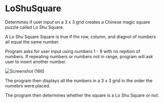 # LoShuSquare
Determines if user input on a 3 x 3 grid creates a Chinese magic square puzzle called Lo Shu Square.

A Lo Shu Square Square is true if the row, column, and diagnol of numbers all equal the same number.

Program asks for user input using numbers 1 - 9 with no repition of numbers. If repeating numbers or numbers not in range, program will ask user to insert another number.

![Screenshot (166)](https://user-images.githubusercontent.com/79016565/137793823-1dd42f7a-6f44-4130-905b-4af4c54d374d.png)

The program then displays all the numbers in a 3 x 3 grid in the order the numebrs were placed.

The program then determines whether the square is a Lo Shu Square or not.



